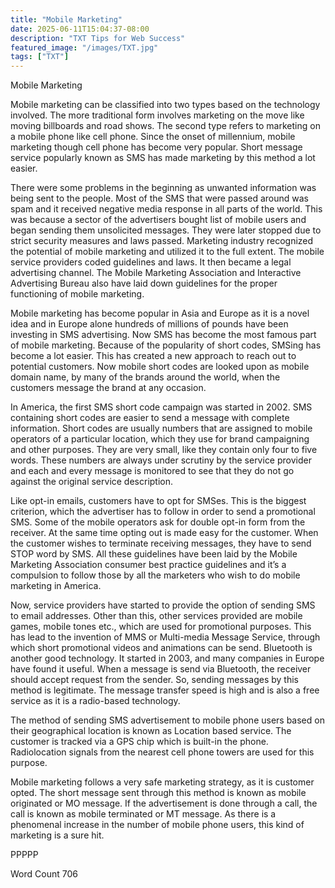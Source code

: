 ```yaml
---
title: "Mobile Marketing"
date: 2025-06-11T15:04:37-08:00
description: "TXT Tips for Web Success"
featured_image: "/images/TXT.jpg"
tags: ["TXT"]
---
```


Mobile Marketing

Mobile marketing can be classified into two types based on the technology involved. The more traditional form involves marketing on the move like moving billboards and road shows. The second type refers to marketing on a mobile phone like cell phone. Since the onset of millennium, mobile marketing though cell phone has become very popular. Short message service popularly known as SMS has made marketing by this method a lot easier.

There were some problems in the beginning as unwanted information was being sent to the people. Most of the SMS that were passed around was spam and it received negative media response in all parts of the world. This was because a sector of the advertisers bought list of mobile users and began sending them unsolicited messages. They were later stopped due to strict security measures and laws passed. Marketing industry recognized the potential of mobile marketing and utilized it to the full extent. The mobile service providers coded guidelines and laws. It then became a legal advertising channel. The Mobile Marketing Association and Interactive Advertising Bureau also have laid down guidelines for the proper functioning of mobile marketing. 

Mobile marketing has become popular in Asia and Europe as it is a novel idea and in Europe alone hundreds of millions of pounds have been investing in SMS advertising. Now SMS has become the most famous part of mobile marketing. Because of the popularity of short codes, SMSing has become a lot easier. This has created a new approach to reach out to potential customers. Now mobile short codes are looked upon as mobile domain name, by many of the brands around the world, when the customers message the brand at any occasion. 

In America, the first SMS short code campaign was started in 2002. SMS containing short codes are easier to send a message with complete information. Short codes are usually numbers that are assigned to mobile operators of a particular location, which they use for brand campaigning and other purposes. They are very small, like they contain only four to five words. These numbers are always under scrutiny by the service provider and each and every message is monitored to see that they do not go against the original service description. 

Like opt-in emails, customers have to opt for SMSes. This is the biggest criterion, which the advertiser has to follow in order to send a promotional SMS. Some of the mobile operators ask for double opt-in form from the receiver. At the same time opting out is made easy for the customer. When the customer wishes to terminate receiving messages, they have to send STOP word by SMS. All these guidelines have been laid by the Mobile Marketing Association consumer best practice guidelines and it’s a compulsion to follow those by all the marketers who wish to do mobile marketing in America.

Now, service providers have started to provide the option of sending SMS to email addresses. Other than this, other services provided are mobile games, mobile tones etc., which are used for promotional purposes. This has lead to the invention of MMS or Multi-media Message Service, through which short promotional videos and animations can be send. Bluetooth is another good technology. It started in 2003, and many companies in Europe have found it useful. When a message is send via Bluetooth, the receiver should accept request from the sender. So, sending messages by this method is legitimate. The message transfer speed is high and is also a free service as it is a radio-based technology. 

The method of sending SMS advertisement to mobile phone users based on their geographical location is known as Location based service. The customer is tracked via a GPS chip which is built-in the phone. Radiolocation signals from the nearest cell phone towers are used for this purpose.

Mobile marketing follows a very safe marketing strategy, as it is customer opted. The short message sent through this method is known as mobile originated or MO message. If the advertisement is done through a call, the call is known as mobile terminated or MT message. As there is a phenomenal increase in the number of mobile phone users, this kind of marketing is a sure hit.

PPPPP

Word Count 706

 


